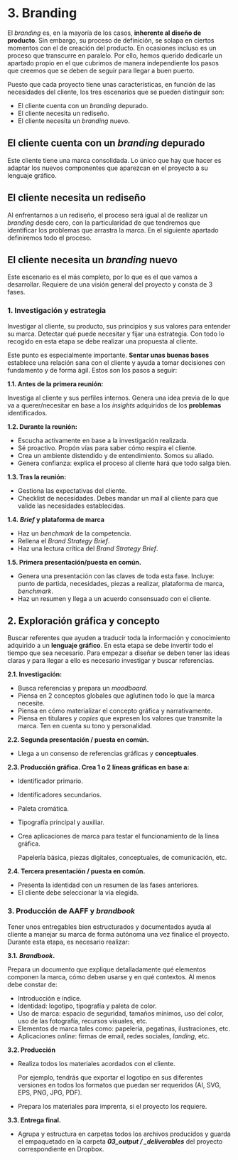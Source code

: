 # 3. Branding

El _branding_ es, en la mayoría de los casos, **inherente al diseño de producto**. Sin embargo, su proceso de definición, se solapa en ciertos momentos con el de creación del producto. En ocasiones incluso es un proceso que transcurre en paralelo. Por ello, hemos querido dedicarle un apartado propio en el que cubrimos de manera independiente los pasos que creemos que se deben de seguir para llegar a buen puerto.

Puesto que cada proyecto tiene unas características, en función de las necesidades del cliente, los tres escenarios que se pueden distinguir son:

* El cliente cuenta con un _branding_ depurado.
* El cliente necesita un rediseño.
* El cliente necesita un _branding_ nuevo.

## **El cliente cuenta con un** _**branding**_ **depurado**

Este cliente tiene una marca consolidada. Lo único que hay que hacer es adaptar los nuevos componentes que aparezcan en el proyecto a su lenguaje gráfico.

## **El cliente necesita un rediseño**

Al enfrentarnos a un rediseño, el proceso será igual al de realizar un _branding_ desde cero, con la particularidad de que tendremos que identificar los problemas que arrastra la marca. En el siguiente apartado definiremos todo el proceso.

## **El cliente necesita un** _**branding**_ **nuevo**

Este escenario es el más completo, por lo que es el que vamos a desarrollar. Requiere de una visión general del proyecto y consta de 3 fases.

### 1. Investigación y estrategia

Investigar al cliente, su producto, sus principios y sus valores para entender su marca. Detectar qué puede necesitar y fijar una estrategia. Con todo lo recogido en esta etapa se debe realizar una propuesta al cliente.

Este punto es especialmente importante. **Sentar unas buenas bases** establece una relación sana con el cliente y ayuda a tomar decisiones con fundamento y de forma ágil. Estos son los pasos a seguir:

**1.1. Antes de la primera reunión:**

Investiga al cliente y sus perfiles internos. Genera una idea previa de lo que va a querer/necesitar en base a los _insights_ adquiridos de los **problemas** identificados.

**1.2. Durante la reunión:**

* Escucha activamente en base a la investigación realizada.
* Sé proactivo. Propón vías para saber cómo respira el cliente.
* Crea un ambiente distendido y de entendimiento. Somos su aliado.
* Genera confianza: explica el proceso al cliente hará que todo salga bien.

**1.3. Tras la reunión:**

* Gestiona las expectativas del cliente.
* Checklist de necesidades. Debes mandar un mail al cliente para que valide las necesidades establecidas.

**1.4.** _**Brief**_ **y plataforma de marca**

* Haz un _benchmark_ de la competencia.
* Rellena el _Brand Strategy Brief_.
* Haz una lectura crítica del _Brand Strategy Brief_.

**1.5. Primera presentación/puesta en común.**

* Genera una presentación con las claves de toda esta fase. Incluye: punto de partida, necesidades, piezas a realizar, plataforma de marca, _benchmark_.
* Haz un resumen y llega a un acuerdo consensuado con el cliente.

## 2. Exploración gráfica y concepto

Buscar referentes que ayuden a traducir toda la información y conocimiento adquirido a un **lenguaje gráfico**. En esta etapa se debe invertir todo el tiempo que sea necesario. Para empezar a diseñar se deben tener las ideas claras y para llegar a ello es necesario investigar y buscar referencias.

**2.1. Investigación:**

* Busca referencias y prepara un _moodboard_.
* Piensa en 2 conceptos globales que aglutinen todo lo que la marca necesite.
* Piensa en cómo materializar el concepto gráfica y narrativamente.
* Piensa en titulares y _copies_ que expresen los valores que transmite la marca. Ten en cuenta su tono y personalidad.

**2.2. Segunda presentación / puesta en común.**

* Llega a un consenso de referencias gráficas y **conceptuales**.

**2.3. Producción gráfica. Crea 1 o 2 líneas gráficas en base a:**

* Identificador primario.
* Identificadores secundarios.
* Paleta cromática.
* Tipografía principal y auxiliar.
* Crea aplicaciones de marca para testar el funcionamiento de la línea gráfica.

  Papelería básica, piezas digitales, conceptuales, de comunicación, etc.

**2.4. Tercera presentación / puesta en común.**

* Presenta la identidad con un resumen de las fases anteriores.
* El cliente debe seleccionar la vía elegida.

### 3. Producción de AAFF y _brandbook_

Tener unos entregables bien estructurados y documentados ayuda al cliente a manejar su marca de forma autónoma una vez finalice el proyecto. Durante esta etapa, es necesario realizar:

**3.1.** _**Brandbook**_**.**

Prepara un documento que explique detalladamente qué elementos componen la marca, cómo deben usarse y en qué contextos. Al menos debe constar de:

* Introducción e índice.
* Identidad: logotipo, tipografía y paleta de color.
* Uso de marca: espacio de seguridad, tamaños mínimos, uso del color, uso de las fotografía, recursos visuales, etc.
* Elementos de marca tales como: papelería, pegatinas, ilustraciones, etc.
* Aplicaciones _online_: firmas de email, redes sociales, _landing_, etc.

**3.2. Producción**

* Realiza todos los materiales acordados con el cliente.

  Por ejemplo, tendrás que exportar el logotipo en sus diferentes versiones en todos los formatos que puedan ser requeridos \(AI, SVG, EPS, PNG, JPG, PDF\).

* Prepara los materiales para imprenta, si el proyecto los requiere.

**3.3. Entrega final.**

* Agrupa y estructura en carpetas todos los archivos producidos y guarda el empaquetado en la carpeta _**03\_output / \_deliverables**_ del proyecto correspondiente en Dropbox.

